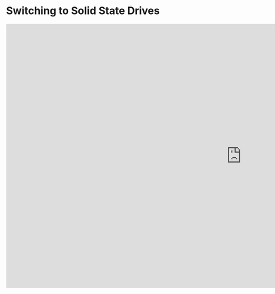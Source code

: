 # Switching to Solid State Drives
<div class="video-wrapper">
    <iframe width="1280" height="720" src="https://www.youtube.com/embed/BR6HFuU-urQ" frameborder="0" allow="autoplay; encrypted-media" allowfullscreen></iframe>
</div>